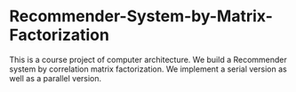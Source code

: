 # Recommender-System-by-Matrix-Factorization
This is a course project of computer architecture. We build a Recommender system by correlation matrix factorization. We implement a serial version as well as a parallel version.
